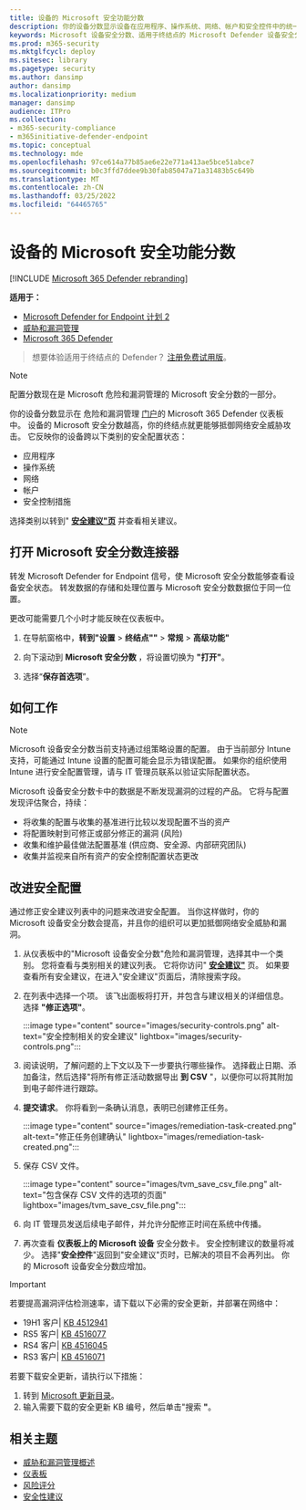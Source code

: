 ```yaml
---
title: 设备的 Microsoft 安全功能分数
description: 你的设备分数显示设备在应用程序、操作系统、网络、帐户和安全控件中的统一安全配置状态。
keywords: Microsoft 设备安全分数、适用于终结点的 Microsoft Defender 设备安全分数、安全分数、配置分数、危险和漏洞管理、安全控制、改进机会、一段时间的安全配置分数、安全状况、基线
ms.prod: m365-security
ms.mktglfcycl: deploy
ms.sitesec: library
ms.pagetype: security
ms.author: dansimp
author: dansimp
ms.localizationpriority: medium
manager: dansimp
audience: ITPro
ms.collection:
- m365-security-compliance
- m365initiative-defender-endpoint
ms.topic: conceptual
ms.technology: mde
ms.openlocfilehash: 97ce614a77b85ae6e22e771a413ae5bce51abce7
ms.sourcegitcommit: b0c3ffd7ddee9b30fab85047a71a31483b5c649b
ms.translationtype: MT
ms.contentlocale: zh-CN
ms.lasthandoff: 03/25/2022
ms.locfileid: "64465765"
---
```

# <a name="microsoft-secure-score-for-devices"></a>设备的 Microsoft 安全功能分数

[!INCLUDE [Microsoft 365 Defender rebranding](../../includes/microsoft-defender.md)]

**适用于：**

- [Microsoft Defender for Endpoint 计划 2](https://go.microsoft.com/fwlink/?linkid=2154037)
- [威胁和漏洞管理](next-gen-threat-and-vuln-mgt.md)
- [Microsoft 365 Defender](https://go.microsoft.com/fwlink/?linkid=2118804)

> 想要体验适用于终结点的 Defender？ [注册免费试用版](https://signup.microsoft.com/create-account/signup?products=7f379fee-c4f9-4278-b0a1-e4c8c2fcdf7e&ru=https://aka.ms/MDEp2OpenTrial?ocid=docs-wdatp-pullalerts-abovefoldlink)。

> [!NOTE]
> 配置分数现在是 Microsoft 危险和漏洞管理的 Microsoft 安全分数的一部分。

你的设备分数显示在 危险和漏洞管理 [门户](tvm-dashboard-insights.md)的 Microsoft 365 Defender 仪表板中。 设备的 Microsoft 安全分数越高，你的终结点就更能够抵御网络安全威胁攻击。 它反映你的设备跨以下类别的安全配置状态：

- 应用程序
- 操作系统
- 网络
- 帐户
- 安全控制措施

选择类别以转到" [**安全建议"页**](tvm-security-recommendation.md) 并查看相关建议。

## <a name="turn-on-the-microsoft-secure-score-connector"></a>打开 Microsoft 安全分数连接器

转发 Microsoft Defender for Endpoint 信号，使 Microsoft 安全分数能够查看设备安全状态。 转发数据的存储和处理位置与 Microsoft 安全分数数据位于同一位置。

更改可能需要几个小时才能反映在仪表板中。

1. 在导航窗格中，**转到"设置** \> **终结点""** \> **常规** \> **高级功能"**

2. 向下滚动到 **Microsoft 安全分数** ，将设置切换为 **"打开"**。

3. 选择“**保存首选项**”。

## <a name="how-it-works"></a>如何工作

> [!NOTE]
> Microsoft 设备安全分数当前支持通过组策略设置的配置。 由于当前部分 Intune 支持，可能通过 Intune 设置的配置可能会显示为错误配置。 如果你的组织使用 Intune 进行安全配置管理，请与 IT 管理员联系以验证实际配置状态。

Microsoft 设备安全分数卡中的数据是不断发现漏洞的过程的产品。 它将与配置发现评估聚合，持续：

- 将收集的配置与收集的基准进行比较以发现配置不当的资产
- 将配置映射到可修正或部分修正的漏洞 (风险) 
- 收集和维护最佳做法配置基准 (供应商、安全源、内部研究团队) 
- 收集并监视来自所有资产的安全控制配置状态更改

## <a name="improve-your-security-configuration"></a>改进安全配置

通过修正安全建议列表中的问题来改进安全配置。 当你这样做时，你的 Microsoft 设备安全分数会提高，并且你的组织可以更加抵御网络安全威胁和漏洞。

1. 从仪表板中的"Microsoft 设备安全分数"危险和漏洞管理，选择其中一个类别。 您将查看与类别相关的建议列表。 它将你访问" [**安全建议"**](tvm-security-recommendation.md) 页。 如果要查看所有安全建议，在进入"安全建议"页面后，清除搜索字段。

2. 在列表中选择一个项。 该飞出面板将打开，并包含与建议相关的详细信息。 选择 **"修正选项"**。

   :::image type="content" source="images/security-controls.png" alt-text="安全控制相关的安全建议" lightbox="images/security-controls.png":::

3. 阅读说明，了解问题的上下文以及下一步要执行哪些操作。 选择截止日期、添加备注，然后选择"将所有修正活动数据导出 **到 CSV** "，以便你可以将其附加到电子邮件进行跟踪。

4. **提交请求**。 你将看到一条确认消息，表明已创建修正任务。

   :::image type="content" source="images/remediation-task-created.png" alt-text="修正任务创建确认" lightbox="images/remediation-task-created.png":::

5. 保存 CSV 文件。

   :::image type="content" source="images/tvm_save_csv_file.png" alt-text="包含保存 CSV 文件的选项的页面" lightbox="images/tvm_save_csv_file.png":::

6. 向 IT 管理员发送后续电子邮件，并允许分配修正时间在系统中传播。

7. 再次查看 **仪表板上的 Microsoft 设备** 安全分数卡。 安全控制建议的数量将减少。 选择"**安全控件**"返回到"安全建议"页时，已解决的项目不会再列出。 你的 Microsoft 设备安全分数应增加。

> [!IMPORTANT]
>若要提高漏洞评估检测速率，请下载以下必需的安全更新，并部署在网络中：
>
> - 19H1 客户| [KB 4512941](https://support.microsoft.com/help/4512941/windows-10-update-kb4512941)
> - RS5 客户| [KB 4516077](https://support.microsoft.com/help/4516077/windows-10-update-kb4516077)
> - RS4 客户| [KB 4516045](https://support.microsoft.com/help/4516045/windows-10-update-kb4516045)
> - RS3 客户| [KB 4516071](https://support.microsoft.com/help/4516071/windows-10-update-kb4516071)
>
> 若要下载安全更新，请执行以下措施：
>
> 1. 转到 [Microsoft 更新目录](https://www.catalog.update.microsoft.com/home.aspx)。
> 2. 输入需要下载的安全更新 KB 编号，然后单击"搜索 **"**。

## <a name="related-topics"></a>相关主题

- [威胁和漏洞管理概述](next-gen-threat-and-vuln-mgt.md)
- [仪表板](tvm-dashboard-insights.md)
- [风险评分](tvm-exposure-score.md)
- [安全性建议](tvm-security-recommendation.md)
